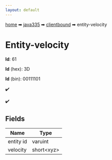```yaml
---
layout: default
---
```


[home](/) ➡ [java335](/protocol/java335) ➡ [clientbound](/protocol/java335/clientbound) ➡ entity-velocity

# Entity-velocity

**Id**: 61

**Id** (hex): 3D

**Id** (bin): 00111101

✔️

✔️

## Fields

Name | Type
---|---
entity id | varuint
velocity | short&lt;xyz&gt;

